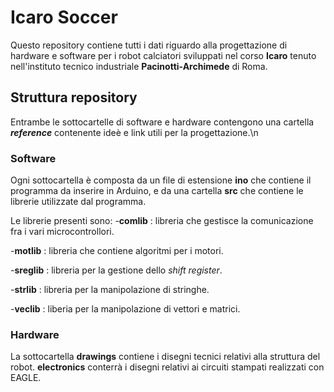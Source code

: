 
# Icaro Soccer
Questo repository contiene tutti i dati riguardo alla progettazione di hardware e software per i robot calciatori sviluppati nel corso **Icaro** tenuto nell'instituto tecnico industriale **Pacinotti-Archimede** di Roma.


## Struttura repository
Entrambe le sottocartelle di software e hardware contengono una cartella **_reference_** contenente ideè e link utili per la progettazione.\n
### Software
Ogni sottocartella è composta da un file di estensione **ino** che contiene il programma da inserire in Arduino, e da una cartella
**src** che contiene le librerie utilizzate dal programma.

Le librerie presenti sono:
-**comlib** : libreria che gestisce la comunicazione fra i vari microcontrollori.<p>
-**motlib** : libreria che contiene algoritmi per i motori.<p>
-**sreglib** : libreria per la gestione dello _shift register_.<p>
-**strlib** : libreria per la manipolazione di stringhe.<p>
-**veclib** : liberia per la manipolazione di vettori e matrici.<p>

### Hardware
La sottocartella **drawings** contiene i disegni tecnici relativi alla struttura del robot.
**electronics** conterrà i disegni relativi ai circuiti stampati realizzati con EAGLE.
